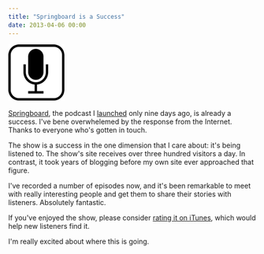 ```yaml
---
title: "Springboard is a Success"
date: 2013-04-06 00:00
---
```


<img src="/img/import/blog/springboard-is-a-success/8037E5355A074F369732CFF7B8F77486.png" class="img-responsive" />

<p><a href="http://springboardshow.com">Springboard</a>, the podcast I <a href="http://ashfurrow.com/blog/springboard">launched</a> only nine days ago, is already a success. I've bene overwhelemed by the response from the Internet. Thanks to everyone who's gotten in touch.</p>

<p>The show is a success in the one dimension that I care about: it's being listened to. The show's site receives over three hundred visitors a day. In contrast, it took years of blogging before my own site ever approached that figure. </p>

<p>I've recorded a number of episodes now, and it's been remarkable to meet with really interesting people and get them to share their stories with listeners. Absolutely fantastic. </p>

<p>If you've enjoyed the show, please consider <a href="https://itunes.apple.com/us/podcast/springboard/id627783621?mt=2">rating it on iTunes</a>, which would help new listeners find it. </p>

<p>I'm really excited about where this is going. </p>

<!-- more -->

